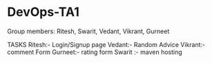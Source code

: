 # DevOps-TA1
Group members: Ritesh, Swarit, Vedant, Vikrant, Gurneet

TASKS
Ritesh:- Login/Signup page
Vedant:- Random Advice
Vikrant:- comment Form
Gurneet:- rating form
Swarit :- maven hosting
